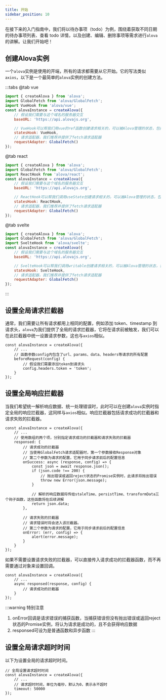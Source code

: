 ```yaml
---
title: 开始
sidebar_position: 10
---
```



在接下来的入门指南中，我们将以待办事项（todo）为例，围绕着获取不同日期的待办事项列表、查看 todo 详情，以及创建、编辑、删除事项等需求进行`alova`的讲解。让我们开始吧！


## 创建Alova实例

一个`alova`实例是使用的开端，所有的请求都需要从它开始。它的写法类似`axios`，以下是一个最简单的`alova`实例的创建方法。

:::tabs
@tab vue

```javascript
import { createAlova } from 'alova';
import GlobalFetch from 'alova/GlobalFetch';
import VueHook from 'alova/vue';
const alovaInstance = createAlova({
	// 假设我们需要与这个域名的服务器交互
	baseURL: 'https://api.alovajs.org',

	// VueHook可以帮我们用vue的ref函数创建请求相关的，可以被Alova管理的状态，包括请求状态loading、响应数据data、请求错误对象error等（后续详细介绍）
	statesHook: VueHook,
	// 请求适配器，我们推荐并提供了fetch请求适配器
	requestAdapter: GlobalFetch()
});
```

@tab react
```javascript
import { createAlova } from 'alova';
import GlobalFetch from 'alova/GlobalFetch';
import ReactHook from 'alova/react';
const alovaInstance = createAlova({
	// 假设我们需要与这个域名的服务器交互
	baseURL: 'https://api.alovajs.org',

	// ReactHook可以帮我们调用useState创建请求相关的，可以被Alova管理的状态，包括请求状态loading、响应数据data、请求错误对象error等（后续详细介绍）
	statesHook: ReactHook,
	// 请求适配器，我们推荐并提供了fetch请求适配器
	requestAdapter: GlobalFetch()
});
```

@tab svelte
```javascript
import { createAlova } from 'alova';
import GlobalFetch from 'alova/GlobalFetch';
import SvelteHook from 'alova/svelte';
const alovaInstance = createAlova({
	// 假设我们需要与这个域名的服务器交互
	baseURL: 'https://api.alovajs.org',

	// SvelteHook可以帮我们调用writable创建请求相关的，可以被Alova管理的状态，包括请求状态loading、响应数据data、请求错误对象error等（后续详细介绍）
	statesHook: SvelteHook,
	// 请求适配器，我们推荐并提供了fetch请求适配器
	requestAdapter: GlobalFetch()
});
```
:::

## 设置全局请求拦截器

通常，我们需要让所有请求都用上相同的配置，例如添加 token、timestamp 到请求头，`alova`为我们提供了全局的请求拦截器，它将在请求前被触发，我们可以在此拦截器中统一设置请求参数，这也与`axios`相似。

```javascript{3-7}
const alovaInstance = createAlova({
	// ...
	// 函数参数config内包含了url、params、data、headers等请求的所有配置
	beforeRequest(config) {
		// 假设我们需要添加token到请求头
		config.headers.token = 'token';
	}
});
```

## 设置全局响应拦截器

当我们希望统一解析响应数据、统一处理错误时，此时可以在创建`alova`实例时指定全局的响应拦截器，这同样与`axios`相似。响应拦截器包括请求成功的拦截器和请求失败的拦截器。

```javascript{3-25}
const alovaInstance = createAlova({
	// ...
	// 使用数组的两个项，分别指定请求成功的拦截器和请求失败的拦截器
	responsed: {
		// 请求成功的拦截器
		// 当使用GlobalFetch请求适配器时，第一个参数接收Response对象
		// 第二个参数为请求的配置，它用于同步请求前后的配置信息
		onSuccess: async (response, config) => {
			const json = await response.json();
			if (json.code !== 200) {
				// 抛出错误或返回reject状态的Promise实例时，此请求将抛出错误
				throw new Error(json.message);
			}

			// 解析的响应数据将传给staleTime、persistTime、transformData三个钩子函数，这些函数将在后续讲解
			return json.data;
		},

		// 请求失败的拦截器
		// 请求错误时将会进入该拦截器。
		// 第二个参数为请求的配置，它用于同步请求前后的配置信息
		onError: (err, config) => {
			alert(error.message);
		}
	}
});
```

如果不需要设置请求失败的拦截器，可以直接传入请求成功的拦截器函数，而不再需要通过对象来设置回调。

```javascript{3-5}
const alovaInstance = createAlova({
	// ...
	async responsed(response, config) {
		// 请求成功的拦截器
	}
});
```

:::warning 特别注意
1. onError回调是请求错误的捕获函数，当捕获错误但没有抛出错误或返回reject状态的Promise实例，将认为请求是成功的，且不会获得响应数据
2. responsed可设为是普通函数和异步函数
:::


## 设置全局请求超时时间

以下为设置全局的请求超时时间。

```javascript{4-5}
// 全局设置请求超时时间
const alovaInstance = createAlova({
	// ...
	// 请求超时时间，单位为毫秒，默认为0，表示永不超时
	timeout: 50000
});
```
